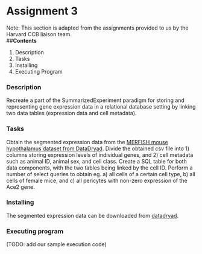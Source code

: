 # Assignment 3 <a name="assignment3"></a>
Note: This section is adapted from the assignments provided to us by the Harvard CCB liaison team. \
##**Contents**
	<ol>
	<li>Description</li>
	<li>Tasks</li>
	<li>Installing</li>
	<li>Executing Program</li>
	</ol>

### Description

Recreate a part of the SummarizedExperiment paradigm for storing and representing gene expression data in a relational database setting by linking two data tables (expression data and cell metadata).

### Tasks
 
Obtain the segmented expression data from the [MERFISH mouse hypothalamus dataset from DataDryad](https://doi.org/10.5061/dryad.8t8s248). Divide the obtained csv file into 1) columns storing expression levels of individual genes, and 2) cell metadata such as animal ID, animal sex, and cell class. Create a SQL table for both data components, with the two tables being linked by the cell ID.
Perform a number of select queries to obtain eg. 
a) all cells of a certain cell type, 
b) all cells of female mice, and 
c) all pericytes with non-zero expression of the Ace2 gene.

### Installing

The segmented expression data can be downloaded from [datadryad](https://doi.org/10.5061/dryad.8t8s248).

### Executing program

(TODO: add our sample execution code)

